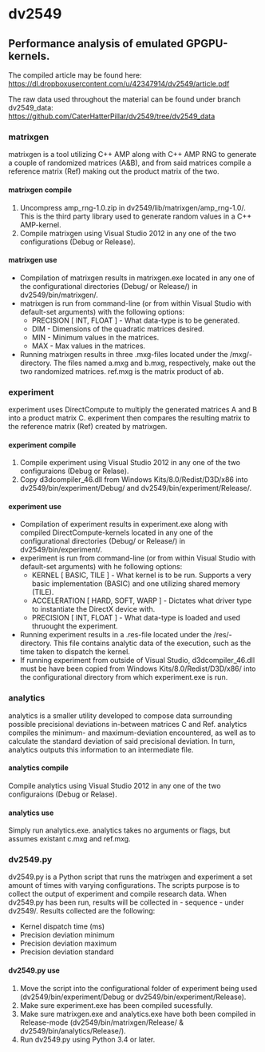 dv2549
======
Performance analysis of emulated GPGPU-kernels.
------

The compiled article may be found here:
https://dl.dropboxusercontent.com/u/42347914/dv2549/article.pdf

The raw data used throughout the material can be found under branch dv2549_data:
https://github.com/CaterHatterPillar/dv2549/tree/dv2549_data

### matrixgen ###
matrixgen is a tool utilizing C++ AMP along with C++ AMP RNG to generate a couple of randomized matrices (A&B), and from said matrices compile a reference matrix (Ref) making out the product matrix of the two.

#### matrixgen compile ####
1.	Uncompress amp_rng-1.0.zip in dv2549/lib/matrixgen/amp_rng-1.0/. This is the third party library used to generate random values in a C++ AMP-kernel.
2.	Compile matrixgen using Visual Studio 2012 in any one of the two configurations (Debug or Release).

#### matrixgen use ####
*	Compilation of matrixgen results in matrixgen.exe located in any one of the configurational directories (Debug/ or Release/) in dv2549/bin/matrixgen/.
*	matrixgen is run from command-line (or from within Visual Studio with default-set arguments) with the following options:
	*	PRECISION [ INT, FLOAT ] - What data-type is to be generated.
	*	DIM - Dimensions of the quadratic matrices desired.
	*	MIN - Minimum values in the matrices.
	*	MAX - Max values in the matrices.
*	Running matrixgen results in three .mxg-files located under the /mxg/-directory. The files named a.mxg and b.mxg, respectively, make out the two randomized matrices. ref.mxg is the matrix product of ab.

### experiment ###
experiment uses DirectCompute to multiply the generated matrices A and B into a product matrix C. experiment then compares the resulting matrix to the reference matrix (Ref) created by matrixgen.

#### experiment compile ####
1.	Compile experiment using Visual Studio 2012 in any one of the two configuraions (Debug or Relase).
2.	Copy d3dcompiler_46.dll from Windows Kits/8.0/Redist/D3D/x86 into dv2549/bin/experiment/Debug/ and dv2549/bin/experiment/Release/.

#### experiment use ####
*	Compilation of experiment results in experiment.exe along with compiled DirectCompute-kernels located in any one of the configurational directories (Debug/ or Release/) in dv2549/bin/experiment/.
*	experiment is run from command-line (or from within Visual Studio with default-set arguments) with he following options:
	*	KERNEL [ BASIC, TILE ] - What kernel is to be run. Supports a very basic implementation (BASIC) and one utilizing shared memory (TILE).
	*	ACCELERATION [ HARD, SOFT, WARP ] - Dictates what driver type to instantiate the DirectX device with.
	*	PRECISION [ INT, FLOAT ] - What data-type is loaded and used thruought the experiment.
*	Running experiment results in a .res-file located under the /res/-directory. This file contains analytic data of the execution, such as the time taken to dispatch the kernel.
*	If running experiment from outside of Visual Studio, d3dcompiler_46.dll must be have been copied from Windows Kits/8.0/Redist/D3D/x86/ into the configurational directory from which experiment.exe is run.

### analytics ###
analytics is a smaller utility developed to compose data surrounding possible precisional deviations in-between matrices C and Ref. analytics compiles the minimum- and maximum-deviation encountered, as well as to calculate the standard deviation of said precisional deviation. In turn, analytics outputs this information to an intermediate file.

#### analytics compile ####
Compile analytics using Visual Studio 2012 in any one of the two configuraions (Debug or Relase).

#### analytics use ####
Simply run analytics.exe. analytics takes no arguments or flags, but assumes existant c.mxg and ref.mxg.


### dv2549.py ###
dv2549.py is a Python script that runs the matrixgen and experiment a set amount of times with varying configurations. The scripts purpose is to collect the output of experiment and compile research data.
When dv2549.py has been run, results will be collected in - sequence - under dv2549/. Results collected are the following:
*	Kernel dispatch time (ms)
*	Precision deviation minimum
*	Precision deviation maximum
*	Precision deviation standard

#### dv2549.py use ####
1.	Move the script into the configurational folder of experiment being used (dv2549/bin/experiment/Debug or dv2549/bin/experiment/Release).
2.	Make sure experiment.exe has been compiled sucessfully.
3.	Make sure matrixgen.exe and analytics.exe have both been compiled in Release-mode (dv2549/bin/matrixgen/Release/ & dv2549/bin/analytics/Release/).
4.	Run dv2549.py using Python 3.4 or later.
